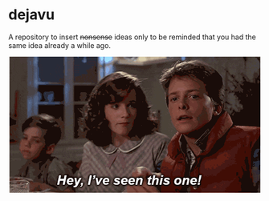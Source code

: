 # dejavu

A repository to insert ~~nonsense~~ ideas only to be reminded that you had the same idea already a while ago.

<p align="center">
  <img src="b2tf.gif" alt="animated" />
</p>

